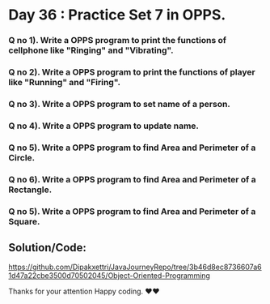 # Day 36 : Practice Set 7 in OPPS.

### Q no 1). Write a OPPS program to print the functions of cellphone like "Ringing" and "Vibrating".
### Q no 2). Write a OPPS program to print the functions of player like "Running" and "Firing".
### Q no 3). Write a OPPS program to set name of a person.
### Q no 4). Write a OPPS program to update name.
### Q no 5). Write a OPPS program to find Area and Perimeter of a Circle.
### Q no 6). Write a OPPS program to find Area and Perimeter of a Rectangle.
### Q no 5). Write a OPPS program to find Area and Perimeter of a Square.

## Solution/Code:
https://github.com/Dipakxettri/JavaJourneyRepo/tree/3b46d8ec8736607a61d47a22cbe3500d70502045/Object-Oriented-Programming

Thanks for your attention Happy coding. ❤️❤️
